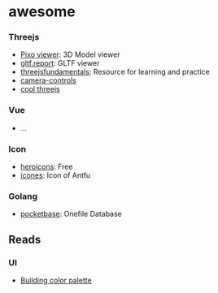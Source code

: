 # awesome

### Threejs

- [Pixo viewer](https://showcase.pixotronics.com/): 3D Model viewer
- [gltf.report](https://gltf.report/): GLTF viewer
- [threejsfundamentals](https://r105.threejsfundamentals.org/): Resource for learning and practice
- [camera-controls](https://github.com/yomotsu/camera-controls)
- [cool threejs](https://github.com/marcofugaro/threejs-modern-app)

### Vue

- ...

### Icon

- [heroicons](https://heroicons.com/): Free
- [icones](https://icones.netlify.app/): Icon of Antfu

### Golang

- [pocketbase](https://github.com/pocketbase/pocketbase): Onefile Database 



## Reads
### UI

- [Building color palette](https://www.refactoringui.com/previews/building-your-color-palette)
